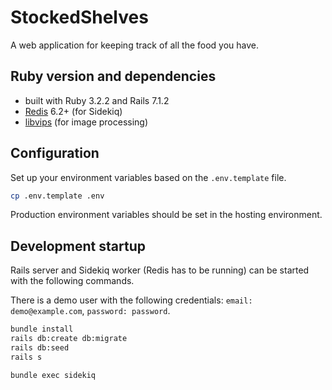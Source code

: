 # StockedShelves

A web application for keeping track of all the food you have.

## Ruby version and dependencies

- built with Ruby 3.2.2 and Rails 7.1.2
- [Redis](https://redis.io/) 6.2+ (for Sidekiq)
- [libvips](https://www.libvips.org/) (for image processing)

## Configuration

Set up your environment variables based on the `.env.template` file.

```sh
cp .env.template .env
```

Production environment variables should be set in the hosting environment.

## Development startup

Rails server and Sidekiq worker (Redis has to be running) can be started with the following commands. 

There is a demo user with the following credentials: `email: demo@example.com`, `password: password`.

```sh
bundle install
rails db:create db:migrate
rails db:seed
rails s
```

```sh
bundle exec sidekiq
```
